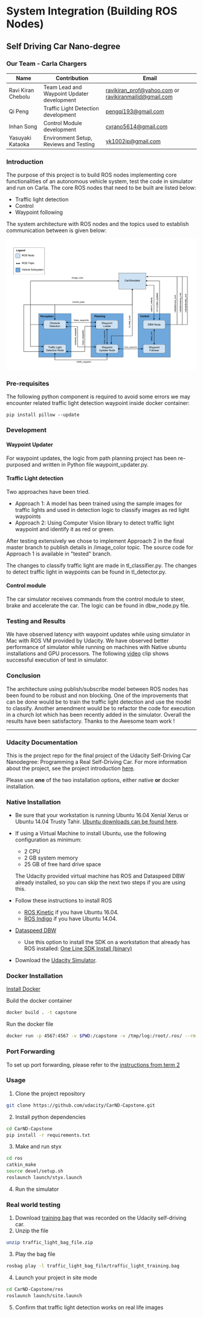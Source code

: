 # System Integration (Building ROS Nodes)
## Self Driving Car Nano-degree

### Our Team - Carla Chargers

| Name | Contribution | Email |
| --- | --- | --- |
| Ravi Kiran Chebolu | Team Lead and Waypoint Updater development | ravikiran_prof@yahoo.com or ravikiranmailid@gmail.com |
| Qi Peng | Traffic Light Detection development| pengqi193@gmail.com |
| Inhan Song | Control Module development| cyrano5614@gmail.com |
| Yasuyaki Kataoka | Environment Setup, Reviews and Testing | yk1002jp@gmail.com |


### Introduction
The purpose of this project is to build ROS nodes implementing core functionalities of an autonomous vehicle system, test the code in simulator and run on Carla. The core ROS nodes that need to be built are listed below:  
* Traffic light detection
* Control
* Waypoint following

The system architecture with ROS nodes and the topics used to establish communication between is given below:

![](./imgs/final-project-ros-graph-v2.png)

### Pre-requisites
The following python component is required to avoid some errors we may encounter related traffic light detection waypoint inside docker container:

```
pip install pillow --update
```

### Development

#### Waypoint Updater
For waypoint updates, the logic from path planning project has been re-purposed and written in Python file waypoint_updater.py.

#### Traffic Light detection
Two approaches have been tried.
* Approach 1: A model has been trained using the sample images for traffic lights and used in detection logic to classify images as red light waypoints
* Approach 2: Using Computer Vision library to detect traffic light waypoint and identify it as red or green.

After testing extensively we chose to implement Approach 2 in the final master branch to publish details in /image_color topic. The source code for Approach 1 is available in "tested" branch.

The changes to classify traffic light are made in tl_classifier.py. The changes to detect traffic light in waypoints can be found in tl_detector.py.

#### Control module
The car simulator receives commands from the control module to steer, brake and accelerate the car. The logic can be found in dbw_node.py file.

### Testing and Results
We have observed latency with waypoint updates while using simulator in Mac with ROS VM provided by Udacity. We have observed better performance of simulator while running on machines with Native ubuntu installations and GPU processors. The following [video](https://youtu.be/F1mJKhlT76I) clip shows successful execution of test in simulator.

### Conclusion
The architecture using publish/subscribe model between ROS nodes has been found to be robust and non blocking. One of the improvements that can be done would be to train the traffic light detection and use the model to classify. Another amendment would be to refactor the code for execution in a church lot which has been recently added in the simulator. Overall the results have been satisfactory. Thanks to the Awesome team work !

----
### Udacity Documentation

This is the project repo for the final project of the Udacity Self-Driving Car Nanodegree: Programming a Real Self-Driving Car. For more information about the project, see the project introduction [here](https://classroom.udacity.com/nanodegrees/nd013/parts/6047fe34-d93c-4f50-8336-b70ef10cb4b2/modules/e1a23b06-329a-4684-a717-ad476f0d8dff/lessons/462c933d-9f24-42d3-8bdc-a08a5fc866e4/concepts/5ab4b122-83e6-436d-850f-9f4d26627fd9).

Please use **one** of the two installation options, either native **or** docker installation.

### Native Installation

* Be sure that your workstation is running Ubuntu 16.04 Xenial Xerus or Ubuntu 14.04 Trusty Tahir. [Ubuntu downloads can be found here](https://www.ubuntu.com/download/desktop).
* If using a Virtual Machine to install Ubuntu, use the following configuration as minimum:
  * 2 CPU
  * 2 GB system memory
  * 25 GB of free hard drive space

  The Udacity provided virtual machine has ROS and Dataspeed DBW already installed, so you can skip the next two steps if you are using this.

* Follow these instructions to install ROS
  * [ROS Kinetic](http://wiki.ros.org/kinetic/Installation/Ubuntu) if you have Ubuntu 16.04.
  * [ROS Indigo](http://wiki.ros.org/indigo/Installation/Ubuntu) if you have Ubuntu 14.04.
* [Dataspeed DBW](https://bitbucket.org/DataspeedInc/dbw_mkz_ros)
  * Use this option to install the SDK on a workstation that already has ROS installed: [One Line SDK Install (binary)](https://bitbucket.org/DataspeedInc/dbw_mkz_ros/src/81e63fcc335d7b64139d7482017d6a97b405e250/ROS_SETUP.md?fileviewer=file-view-default)
* Download the [Udacity Simulator](https://github.com/udacity/CarND-Capstone/releases).

### Docker Installation
[Install Docker](https://docs.docker.com/engine/installation/)

Build the docker container
```bash
docker build . -t capstone
```

Run the docker file
```bash
docker run -p 4567:4567 -v $PWD:/capstone -v /tmp/log:/root/.ros/ --rm -it capstone
```

### Port Forwarding
To set up port forwarding, please refer to the [instructions from term 2](https://classroom.udacity.com/nanodegrees/nd013/parts/40f38239-66b6-46ec-ae68-03afd8a601c8/modules/0949fca6-b379-42af-a919-ee50aa304e6a/lessons/f758c44c-5e40-4e01-93b5-1a82aa4e044f/concepts/16cf4a78-4fc7-49e1-8621-3450ca938b77)

### Usage

1. Clone the project repository
```bash
git clone https://github.com/udacity/CarND-Capstone.git
```

2. Install python dependencies
```bash
cd CarND-Capstone
pip install -r requirements.txt
```
3. Make and run styx
```bash
cd ros
catkin_make
source devel/setup.sh
roslaunch launch/styx.launch
```
4. Run the simulator

### Real world testing
1. Download [training bag](https://s3-us-west-1.amazonaws.com/udacity-selfdrivingcar/traffic_light_bag_file.zip) that was recorded on the Udacity self-driving car.
2. Unzip the file
```bash
unzip traffic_light_bag_file.zip
```
3. Play the bag file
```bash
rosbag play -l traffic_light_bag_file/traffic_light_training.bag
```
4. Launch your project in site mode
```bash
cd CarND-Capstone/ros
roslaunch launch/site.launch
```
5. Confirm that traffic light detection works on real life images
